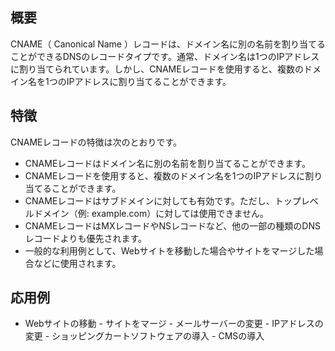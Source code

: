 

## 概要

CNAME（ Canonical Name ）レコードは、ドメイン名に別の名前を割り当てることができるDNSのレコードタイプです。通常、ドメイン名は1つのIPアドレスに割り当てられています。しかし、CNAMEレコードを使用すると、複数のドメイン名を1つのIPアドレスに割り当てることができます。

## 特徴

CNAMEレコードの特徴は次のとおりです。

- CNAMEレコードはドメイン名に別の名前を割り当てることができます。
- CNAMEレコードを使用すると、複数のドメイン名を1つのIPアドレスに割り当てることができます。
- CNAMEレコードはサブドメインに対しても有効です。ただし、トップレベルドメイン（例: example.com）に対しては使用できません。
- CNAMEレコードはMXレコードやNSレコードなど、他の一部の種類のDNSレコードよりも優先されます。
- 一般的な利用例として、Webサイトを移動した場合やサイトをマージした場合などに使用されます。



 
## 応用例

  - Webサイトの移動  - サイトをマージ   - メールサーバーの変更  - IPアドレスの変更   - ショッピングカートソフトウェアの導入   - CMSの導入